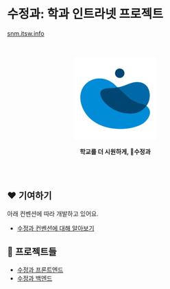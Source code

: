 # 수정과: 학과 인트라넷 프로젝트

[snm.itsw.info](https://snm.itsw.info)

<div align="center">
    <br/>
    <br/>
    <img src="https://github.com/swjb-sinamon/.github/blob/main/profile/logo.png?raw=true" alt="sinamon" />
    <p>
        <b>학교를 더 시원하게, 🥤수정과</b>    
    </p>
    <br/>  
    <br/>
</div>


## ❤ 기여하기
아래 컨벤션에 따라 개발하고 있어요.

- [수정과 컨벤션에 대해 알아보기](https://www.notion.so/430ec87ea80e469a8bcbdb26142cc32c)


## 💬 프로젝트들

- [수정과 프론트엔드](https://github.com/swjb-sinamon/sinamon-frontend/)
- [수정과 백엔드](https://github.com/swjb-sinamon/sinamon-backend/)
